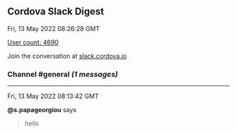 ## Cordova Slack Digest
Fri, 13 May 2022 08:26:28 GMT

[User count: 4690](https://cordova.slack.com/)


Join the conversation at [slack.cordova.io](http://slack.cordova.io/)

### __Channel #general__ _(1 messages)_
---

Fri, 13 May 2022 08:13:42 GMT

__@s.papageorgiou__ says 
> hello
> 
